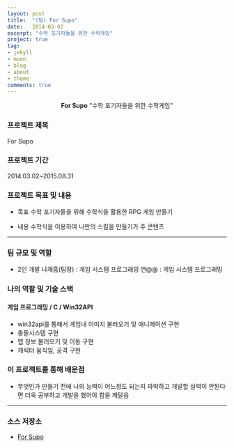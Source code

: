 ```yaml
---
layout: post
title:  "(팀) For Supo"
date:   2014-03-02
excerpt: "수학 포기자들을 위한 수학게임"
project: true
tag:
- jekyll 
- moon
- blog
- about
- theme
comments: true
---
```


<center><b>For Supo</b> "수학 포기자들을 위한 수학게임"</center>
     
### 프로젝트 제목
For Supo

### 프로젝트 기간
2014.03.02~2015.08.31

### 프로젝트 목표 및 내용
* 목표
수학 포기자들을 위해 수학식을 활용한 RPG 게임 만들기

* 내용
수학식을 이용하여 나만의 스킬을 만들기가 주 콘텐츠

---

### 팀 규모 및 역할
* 2인 개발
나재흠(팀장) : 게임 시스템 프로그래밍
연@@ :	게임 시스템 프로그래밍

### 나의 역할 및 기술 스택
#### 게임 프로그래밍 / C / Win32API 
* win32api를 통해서 게임내 이미지 불러오기 및 애니메이션 구현
* 충돌시스템 구현
* 맵 정보 불러오기 및 이동 구현
* 캐릭터 움직임, 공격 구현

### 이 프로젝트를 통해 배운점
* 무엇인가 만들기 전에 나의 능력이 어느정도 되는지 파악하고 개발할 실력이 안된다면 더욱 공부하고 개발을 했어야 함을 깨달음 

---

### 소스 저장소
* [For Supo](https://github.com/Meerkat-GMD/For-supo)
